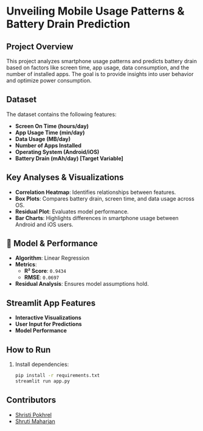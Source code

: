 #  Unveiling Mobile Usage Patterns & Battery Drain Prediction  

##  Project Overview  
This project analyzes smartphone usage patterns and predicts battery drain based on factors like screen time, app usage, data consumption, and the number of installed apps. The goal is to provide insights into user behavior and optimize power consumption.  

## Dataset  
The dataset contains the following features:  

- **Screen On Time (hours/day)**  
- **App Usage Time (min/day)**  
- **Data Usage (MB/day)**  
- **Number of Apps Installed**  
- **Operating System (Android/iOS)**  
- **Battery Drain (mAh/day) [Target Variable]**  

##  Key Analyses & Visualizations  
- **Correlation Heatmap**: Identifies relationships between features.  
- **Box Plots**: Compares battery drain, screen time, and data usage across OS.  
- **Residual Plot**: Evaluates model performance.  
- **Bar Charts**: Highlights differences in smartphone usage between Android and iOS users.  

## 🤖 Model & Performance  
- **Algorithm**: Linear Regression  
- **Metrics**:  
  -  **R² Score**: `0.9434`  
  -  **RMSE**: `0.0697`  
- **Residual Analysis**: Ensures model assumptions hold.  

##  Streamlit App Features  
-  **Interactive Visualizations**  
-  **User Input for Predictions**  
-  **Model Performance**  

##  How to Run  
1. Install dependencies:  
   ```bash
   pip install -r requirements.txt
   streamlit run app.py
 ## Contributors
  
- [Shristi Pokhrel](https://github.com/Shri-29)
- [Shruti Maharjan](https://github.com/shruti-1007)


